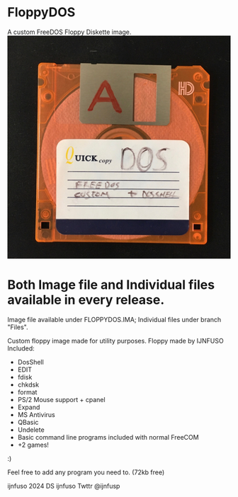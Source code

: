 # FloppyDOS
A custom FreeDOS Floppy Diskette image.
![alt text](https://github.com/ijnfuso/floppydos/blob/images/IMG_1650.jpg?raw=true)

# Both Image file and Individual files available in every release.

Image file available under FLOPPYDOS.IMA;
Individual files under branch "Files".

Custom floppy image made for utility purposes.
Floppy made by IJNFUSO 
Included:
- DosShell
- EDIT
- fdisk
- chkdsk
- format
- PS/2 Mouse support + cpanel
- Expand
- MS Antivirus
- QBasic
- Undelete
- Basic command line programs included with normal FreeCOM
- +2 games! 

:)

Feel free to add any program you need to. (72kb free)

ijnfuso 2024
DS ijnfuso
Twttr @ijnfusp

